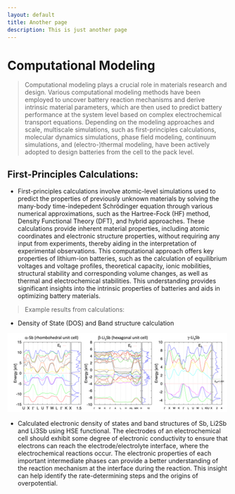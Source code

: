 ```yaml
---
layout: default
title: Another page
description: This is just another page
---
```


# Computational Modeling

> Computational modeling plays a crucial role in materials research and design. Various computational modeling methods have been employed to uncover battery reaction mechanisms and derive intrinsic material parameters, which are then used to predict battery performance at the system level based on complex electrochemical transport equations.
> Depending on the modeling approaches and scale, multiscale simulations, such as first-principles calculations, molecular dynamics simulations, phase field modeling, continuum simulations, and (electro-)thermal modeling, have been actively adopted to design batteries from the cell to the pack level.

## First-Principles Calculations:

- First-principles calculations involve atomic-level simulations used to predict the properties of previously unknown materials by solving the many-body time-indepedent Schrödinger equation through various numerical approximations, such as the Hartree-Fock (HF) method, Density Functional Theory (DFT), and hybrid approaches. These calculations provide inherent material properties, including atomic coordinates and electronic structure properties, without requiring any input from experiments, thereby aiding in the interpretation of experimental observations.
This computational approach offers key properties of lithium-ion batteries, such as the calculation of equilibrium voltages and voltage profiles, theoretical capacity, ionic mobilities, structural stability and corresponding volume changes, as well as thermal and electrochemical stabilities. This understanding provides significant insights into the intrinsic properties of batteries and aids in optimizing battery materials.

> Example results from calculations:
- Density of State (DOS) and Band structure calculation

<img src='https://github.com/donghee1025/Battery-Park/blob/main2/masthead/ElectronicStructure.png?raw=true' alt="Capacity" style="width:500px; height:auto;">


- Calculated electronic density of states and band structures of Sb, Li2Sb and Li3Sb using HSE functional.
The electrodes of an electrochemical cell should exhibit some degree of electronic conductivity to ensure that electrons can reach the electrode/electrolyte interface, where the electrochemical reactions occur. The electronic properties of each important intermediate phases can provide a better understanding of the reaction mechanism at the interface during the reaction. This insight can help identify the rate-determining steps and the origins of overpotential.


